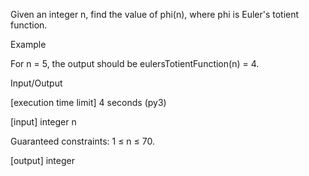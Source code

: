 Given an integer n, find the value of phi(n), where phi is Euler's totient function.

Example

For n = 5, the output should be
eulersTotientFunction(n) = 4.

Input/Output

[execution time limit] 4 seconds (py3)

[input] integer n

Guaranteed constraints:
1 ≤ n ≤ 70.

[output] integer